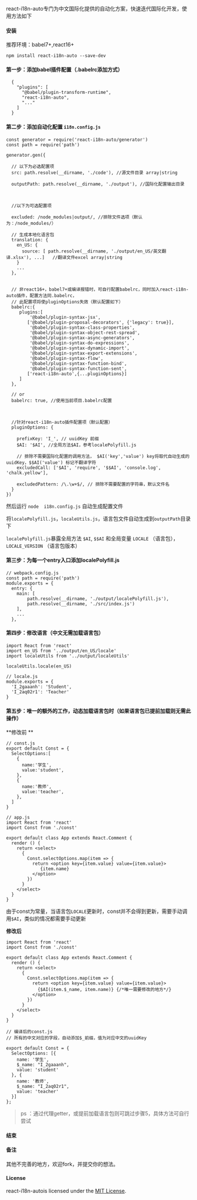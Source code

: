 
react-i18n-auto专门为中文国际化提供的自动化方案，快速迭代国际化开发，使用方法如下


#### 安装

推荐环境：babel7+,react16+

`npm install react-i18n-auto --save-dev`


#### 第一步：添加babel插件配置（.babelrc添加方式）
```
  {
    "plugins": [
      "@babel/plugin-transform-runtime",
      "react-i18n-auto",
      "..."
    ]
  }
```
#### 第二步：添加自动化配置 `i18n.config.js`

```
const generator = require('react-i18n-auto/generator')
const path = require('path')

generator.gen({
  
  // 以下为必选配置项
  src: path.resolve(__dirname, './code'), //源文件目录 array|string
  
  outputPath: path.resolve(__dirname, './output'), //国际化配置输出目录 
  
  
  
  //以下为可选配置项

  excluded: /node_modules|output/, //排除文件选项（默认为：/node_modules/）
  
  // 生成本地化语言包
  translation: {
    en_US: {
      source: [ path.resolve(__dirname, './output/en_US/英文翻译.xlsx'), ...]   //翻译文件excel array|string
    }
    ...
  },


  // 非react16+，babel7+或编译报错时，可自行配置babelrc，同时加入react-i18n-auto插件，配置方法同.babelrc，
  // 此配置项将使pluginOptions失效（默认配置如下）
  babelrc:{
     plugins:[
         '@babel/plugin-syntax-jsx',
        ['@babel/plugin-proposal-decorators', {'legacy': true}],
         '@babel/plugin-syntax-class-properties',
         '@babel/plugin-syntax-object-rest-spread',
         '@babel/plugin-syntax-async-generators',
         '@babel/plugin-syntax-do-expressions',
         '@babel/plugin-syntax-dynamic-import',
         '@babel/plugin-syntax-export-extensions',
         '@babel/plugin-syntax-flow',
         '@babel/plugin-syntax-function-bind',
         '@babel/plugin-syntax-function-sent',
        ['react-i18n-auto',{...pluginOptions}]
     ]
  },
  
  // or
  babelrc: true, //使用当前项目.babelrc配置
  
  
  
  //针对react-i18n-auto插件配置项（默认配置）
  pluginOptions: {
  
    prefixKey: 'I_', // uuidKey 前缀
    $AI: '$AI', //全局方法$AI，参考localePolyfill.js

    // 排除不需要国际化配置的调用方法， $AI('key','value') key将取代自动生成的uuidKey，$$AI('value') 标记不翻译字符
    excludedCall: ['$AI', 'require', '$$AI', 'console.log', 'chalk.yellow'],

    excludedPattern: /\.\w+$/, // 排除不需要配置的字符串，默认文件名
  }
})

```
然后运行 `node  i18n.config.js` 自动生成配置文件

将`localePolyfill.js`，`localeUtils.js`，语言包文件自动生成到`outputPath`目录下

`localePolyfill.js`暴露全局方法 `$AI`, `$$AI`  和全局变量 `LOCALE` （语言包），`LOCALE_VERSION` （语言包版本）



#### 第三步：为每一个entry入口添加localePolyfill.js

```
// webpack.config.js
const path = require('path')
module.exports = {
  entry: {
    main: [
        path.resolve(__dirname, './output/localePolyfill.js'),
        path.resolve(__dirname, './src/index.js')
    ],
    ...
  },
```
#### 第四步：修改语言（中文无需加载语言包）

```
import React from 'react'
import en_US from '../output/en_US/locale'
import localeUtils from '../output/localeUtils'

localeUtils.locale(en_US)
```
```
// locale.js
module.exports = {
  'I_2gaaanh': 'Student',
  'I_2aq02r1': 'Teacher'
}
```

#### 第五步：唯一的额外的工作，动态加载语言包时（如果语言包已提前加载则无需此操作）
**修改前 **
```
// const.js
export default Const = {
  SelectOptions:[
    {
      name:'学生',
      value:'student',
    },
    {
      name:'教师',
      value:'teacher',
    },
  ]
}
```

```
// app.js
import React from 'react'
import Const from './const'

export default class App extends React.Comment {
  render () {
    return <select>
      {
        Const.selectOptions.map(item => {
          return <option key={item.value} value={item.value}>
             {item.name}
          </option>
        })
      }
    </select>
  }
}
```
由于const为常量，当语言包`LOCALE`更新时，const并不会得到更新，需要手动调用`$AI`，类似的情况都需要手动更新

**修改后**
```
import React from 'react'
import Const from './const'

export default class App extends React.Comment {
  render () {
    return <select>
      {
        Const.selectOptions.map(item => {
          return <option key={item.value} value={item.value}>
            {$AI(item.$_name, item.name)} {/*唯一需要修改的地方*/}
          </option>
        })
      }
    </select>
  }
}

```


```
// 编译后的const.js
// 所有的中文对应的字段，自动添加$_前缀，值为对应中文的uuidKey

export default Const = {
  SelectOptions: [{
    name: '学生',
    $_name: "I_2gaaanh",
    value: 'student'
  }, {
    name: '教师',
    $_name: "I_2aq02r1",
    value: 'teacher'
  }]
};

```
> ps ：通过代理getter，或提前加载语言包则可跳过步骤5，具体方法可自行尝试

#### 结束


#### 备注
其他不完善的地方，欢迎fork，并提交你的想法。


#### License
react-i18n-autois licensed under the [MIT License](https://github.com/mr18/react-i18n-auto/blob/master/LICENSE).



















